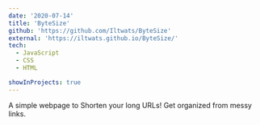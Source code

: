 ```yaml
---
date: '2020-07-14'
title: 'ByteSize'
github: 'https://github.com/Iltwats/ByteSize'
external: 'https://iltwats.github.io/ByteSize/'
tech:
  - JavaScript
  - CSS
  - HTML

showInProjects: true
---
```


A simple webpage to Shorten your long URLs! Get organized from messy links.
